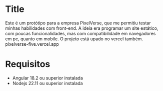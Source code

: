 <h1>Title</h1>

Este é um protótipo para a empresa PixelVerse, que me permitiu testar minhas habilidades com front-end. A ideia era programar um site estático, com poucas funcionalidades, mas com compatibilidade em navegadores em pc, quanto em mobile. O projeto está upado no vercel também. pixelverse-five.vercel.app

<h1>Requisitos</h1>

 - Angular 18.2 ou superior instalada
 - Nodejs 22.11 ou superior instalada

